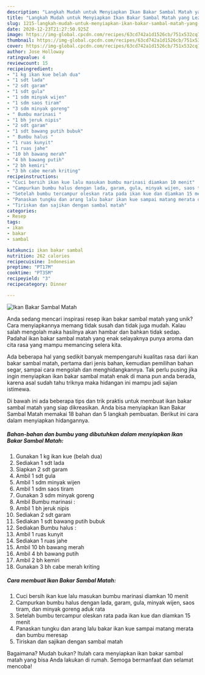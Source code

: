 ```yaml
---
description: "Langkah Mudah untuk Menyiapkan Ikan Bakar Sambal Matah yang Lezat"
title: "Langkah Mudah untuk Menyiapkan Ikan Bakar Sambal Matah yang Lezat"
slug: 1215-langkah-mudah-untuk-menyiapkan-ikan-bakar-sambal-matah-yang-lezat
date: 2020-12-23T21:27:50.925Z
image: https://img-global.cpcdn.com/recipes/63cd742a1d1526cb/751x532cq70/ikan-bakar-sambal-matah-foto-resep-utama.jpg
thumbnail: https://img-global.cpcdn.com/recipes/63cd742a1d1526cb/751x532cq70/ikan-bakar-sambal-matah-foto-resep-utama.jpg
cover: https://img-global.cpcdn.com/recipes/63cd742a1d1526cb/751x532cq70/ikan-bakar-sambal-matah-foto-resep-utama.jpg
author: Jose Holloway
ratingvalue: 4
reviewcount: 15
recipeingredient:
- "1 kg ikan kue belah dua"
- "1 sdt lada"
- "2 sdt garam"
- "1 sdt gula"
- "1 sdm minyak wijen"
- "1 sdm saos tiram"
- "3 sdm minyak goreng"
- " Bumbu marinasi "
- "1 bh jeruk nipis"
- "2 sdt garam"
- "1 sdt bawang putih bubuk"
- " Bumbu halus "
- "1 ruas kunyit"
- "1 ruas jahe"
- "10 bh bawang merah"
- "4 bh bawang putih"
- "2 bh kemiri"
- "3 bh cabe merah kriting"
recipeinstructions:
- "Cuci bersih ikan kue lalu masukan bumbu marinasi diamkan 10 menit"
- "Campurkan bumbu halus dengan lada, garam, gula, minyak wijen, saos tiram, dan minyak goreng aduk rata"
- "Setelah bumbu tercampur oleskan rata pada ikan kue dan diamkan 15 menit"
- "Panaskan tungku dan arang lalu bakar ikan kue sampai matang merata dan bumbu meresap"
- "Tiriskan dan sajikan dengan sambal matah"
categories:
- Resep
tags:
- ikan
- bakar
- sambal

katakunci: ikan bakar sambal 
nutrition: 262 calories
recipecuisine: Indonesian
preptime: "PT17M"
cooktime: "PT35M"
recipeyield: "3"
recipecategory: Dinner

---
```



![Ikan Bakar Sambal Matah](https://img-global.cpcdn.com/recipes/63cd742a1d1526cb/751x532cq70/ikan-bakar-sambal-matah-foto-resep-utama.jpg)

Anda sedang mencari inspirasi resep ikan bakar sambal matah yang unik? Cara menyiapkannya memang tidak susah dan tidak juga mudah. Kalau salah mengolah maka hasilnya akan hambar dan bahkan tidak sedap. Padahal ikan bakar sambal matah yang enak selayaknya punya aroma dan cita rasa yang mampu memancing selera kita.

Ada beberapa hal yang sedikit banyak mempengaruhi kualitas rasa dari ikan bakar sambal matah, pertama dari jenis bahan, kemudian pemilihan bahan segar, sampai cara mengolah dan menghidangkannya. Tak perlu pusing jika ingin menyiapkan ikan bakar sambal matah enak di mana pun anda berada, karena asal sudah tahu triknya maka hidangan ini mampu jadi sajian istimewa.




Di bawah ini ada beberapa tips dan trik praktis untuk membuat ikan bakar sambal matah yang siap dikreasikan. Anda bisa menyiapkan Ikan Bakar Sambal Matah memakai 18 bahan dan 5 langkah pembuatan. Berikut ini cara dalam menyiapkan hidangannya.

<!--inarticleads1-->

##### Bahan-bahan dan bumbu yang dibutuhkan dalam menyiapkan Ikan Bakar Sambal Matah:

1. Gunakan 1 kg ikan kue (belah dua)
1. Sediakan 1 sdt lada
1. Siapkan 2 sdt garam
1. Ambil 1 sdt gula
1. Ambil 1 sdm minyak wijen
1. Ambil 1 sdm saos tiram
1. Gunakan 3 sdm minyak goreng
1. Ambil  Bumbu marinasi :
1. Ambil 1 bh jeruk nipis
1. Sediakan 2 sdt garam
1. Sediakan 1 sdt bawang putih bubuk
1. Sediakan  Bumbu halus :
1. Ambil 1 ruas kunyit
1. Sediakan 1 ruas jahe
1. Ambil 10 bh bawang merah
1. Ambil 4 bh bawang putih
1. Ambil 2 bh kemiri
1. Gunakan 3 bh cabe merah kriting




<!--inarticleads2-->

##### Cara membuat Ikan Bakar Sambal Matah:

1. Cuci bersih ikan kue lalu masukan bumbu marinasi diamkan 10 menit
1. Campurkan bumbu halus dengan lada, garam, gula, minyak wijen, saos tiram, dan minyak goreng aduk rata
1. Setelah bumbu tercampur oleskan rata pada ikan kue dan diamkan 15 menit
1. Panaskan tungku dan arang lalu bakar ikan kue sampai matang merata dan bumbu meresap
1. Tiriskan dan sajikan dengan sambal matah




Bagaimana? Mudah bukan? Itulah cara menyiapkan ikan bakar sambal matah yang bisa Anda lakukan di rumah. Semoga bermanfaat dan selamat mencoba!
